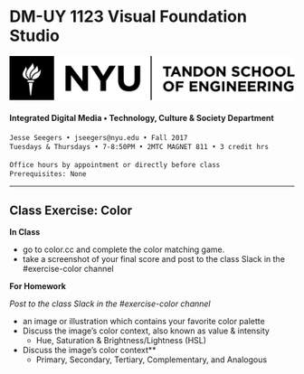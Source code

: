 # DM-UY 1123 Visual Foundation Studio

![NYU](nyu_soe_logo.png)
#### Integrated Digital Media • Technology, Culture & Society Department 

    Jesse Seegers • jseegers@nyu.edu • Fall 2017 
    Tuesdays & Thursdays • 7-8:50PM • 2MTC MAGNET 811 • 3 credit hrs

    Office hours by appointment or directly before class 
    Prerequisites: None

---

## Class Exercise: Color



**In Class**

* go to color.cc and complete the color matching game.
* take a screenshot of your final score and post to the class Slack in the #exercise-color channel

**For Homework**

*Post to the class Slack in the #exercise-color channel*

* an image or illustration which contains your favorite color palette
* Discuss the image’s color context, also known as value & intensity
  * Hue, Saturation & Brightness/Lightness (HSL)
* Discuss the image’s color context**
  * Primary, Secondary, Tertiary, Complementary, and Analogous

